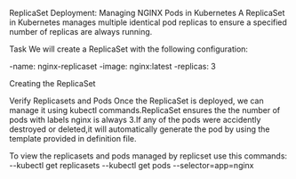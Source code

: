 ReplicaSet Deployment: Managing NGINX Pods in Kubernetes
A ReplicaSet in Kubernetes manages multiple identical pod replicas to ensure a specified number of replicas are always running.

Task
We will create a ReplicaSet with the following configuration:

-name: nginx-replicaset
-image: nginx:latest
-replicas: 3


Creating the ReplicaSet


Verify Replicasets and Pods
Once the ReplicaSet is deployed, we can manage it using kubectl commands.ReplicaSet ensures the the number of pods with labels nginx is always 3.If any of the pods were accidently destroyed or deleted,it will automatically generate the pod by using the template provided in definition file.

To view the replicasets and pods managed by replicset use this commands:
--kubectl get replicasets 
--kubectl get pods  --selector=app=nginx


